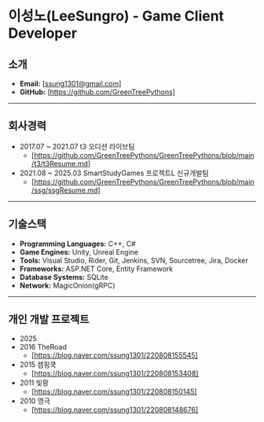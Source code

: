 # 이성노(LeeSungro) - Game Client Developer

## 소개
- **Email:** [ssung1301@gmail.com]
- **GitHub:** [https://github.com/GreenTreePythons]
---
## 회사경력
- 2017.07 ~ 2021.07 t3 오디션 라이브팀
  - [https://github.com/GreenTreePythons/GreenTreePythons/blob/main/t3/t3Resume.md]
- 2021.08 ~ 2025.03 SmartStudyGames 프로젝트L 신규개발팀
  - [https://github.com/GreenTreePythons/GreenTreePythons/blob/main/ssg/ssgResume.md]
---
## 기술스택
- **Programming Languages:** C++, C#
- **Game Engines:** Unity, Unreal Engine
- **Tools:** Visual Studio, Rider, Git, Jenkins, SVN, Sourcetree, Jira, Docker
- **Frameworks:** ASP.NET Core, Entity Framework
- **Database Systems:** SQLite
- **Network:** MagicOnion(gRPC)
---
## 개인 개발 프로젝트
  - 2025
  - 2016 TheRoad
      - [https://blog.naver.com/ssung1301/220808155545]
  - 2015 캠핑쿡
      - [https://blog.naver.com/ssung1301/220808153408]
  - 2011 빛팡
      - [https://blog.naver.com/ssung1301/220808150145]
  - 2010 영극
      - [https://blog.naver.com/ssung1301/220808148676]
